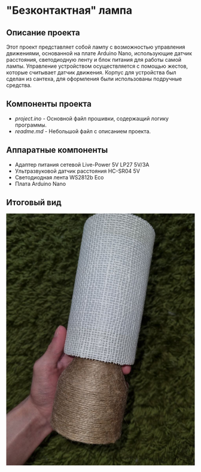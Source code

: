 # "Безконтактная" лампа

## Описание проекта
Этот проект представляет собой лампу с возможностью управления движениями, основанной на плате Arduino Nano, использующие датчик расстояния, светодиодную ленту и блок питания для работы самой лампы. Управление устройством осуществляется с помощью жестов, которые считывает датчик движения. Корпус для устройства был сделан из сантеха, для оформления были использованы подручные средства. 

## Компоненты проекта
* _project.ino_ - Основной файл прошивки, содержащий логику программы.
* _readme.md_ - Небольшой файл с описанием проекта.


## Аппаратные компоненты 
* Адаптер питания сетевой Live-Power 5V LP27 5V/3A
* Ультразвуковой датчик расстояния HC-SR04 5V
* Cветодиодная лента WS2812b Eco 
* Плата Arduino Nano


## Итоговый вид

![alt text](final.jpg)
